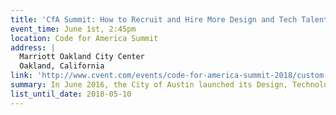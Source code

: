 ```yaml
---
title: 'CfA Summit: How to Recruit and Hire More Design and Tech Talent'
event_time: June 1st, 2:45pm
location: Code for America Summit
address: |
  Marriott Oakland City Center
  Oakland, California
link: 'http://www.cvent.com/events/code-for-america-summit-2018/custom-37-e12d85b157b94d69b80d8911cc641d36.aspx'
summary: In June 2016, the City of Austin launched its Design, Technology, and Innovation Fellows program to bring design and technology experts from the private sector to serve tours of duty as city employees. Join two of the founders of Austin’s program as they share practical next steps for improving your recruiting and hiring processes. 
list_until_date: 2018-05-10
---
```

